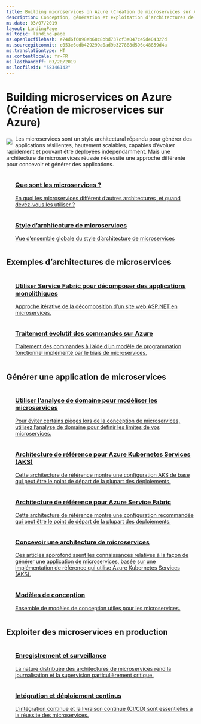 ```yaml
---
title: Building microservices on Azure (Création de microservices sur Azure)
description: Conception, génération et exploitation d’architectures de microservices sur Azure
ms.date: 03/07/2019
layout: LandingPage
ms.topic: landing-page
ms.openlocfilehash: e74d6f6098eb68c8bbd737cf3a047ce5de04327d
ms.sourcegitcommit: c053e6edb429299a0ad9b327888d596c48859d4a
ms.translationtype: HT
ms.contentlocale: fr-FR
ms.lasthandoff: 03/20/2019
ms.locfileid: "58346142"
---
```

# <a name="building-microservices-on-azure"></a>Building microservices on Azure (Création de microservices sur Azure)

<!-- markdownlint-disable MD033 -->

<img src="../_images/microservices.svg" style="float:left; margin-top:8px; margin-right:8px; max-width: 80px; max-height: 80px;"/>

Les microservices sont un style architectural répandu pour générer des applications résilientes, hautement scalables, capables d’évoluer rapidement et pouvant être déployées indépendamment. Mais une architecture de microservices réussie nécessite une approche différente pour concevoir et générer des applications.

<ul  class="panelContent cardsZ">
<li style="display: flex; flex-direction: column;">
    <a href="./introduction.md" style="display: flex; flex-direction: column; flex: 1 0 auto;">
        <div class="cardSize" style="flex: 1 0 auto; display: flex;">
            <div class="cardPadding" style="display: flex;">
                <div class="card">
                    <div class="cardText">
                        <h3>Que sont les microservices ?</h3>
                        <p>En quoi les microservices diffèrent d’autres architectures, et quand devez-vous les utiliser ?</p>
                    </div>
                </div>
            </div>
        </div>
    </a>
</li>
<li style="display: flex; flex-direction: column;">
    <a href="../guide/architecture-styles/microservices.md" style="display: flex; flex-direction: column; flex: 1 0 auto;">
        <div class="cardSize" style="flex: 1 0 auto; display: flex;">
            <div class="cardPadding" style="display: flex;">
                <div class="card">
                    <div class="cardText">
                        <h3>Style d’architecture de microservices</h3>
                        <p>Vue d’ensemble globale du style d’architecture de microservices</p>
                    </div>
                </div>
            </div>
        </div>
    </a>
</li>
</ul>

## <a name="examples-of-microservices-architectures"></a>Exemples d’architectures de microservices

<ul  class="panelContent cardsZ">
<li style="display: flex; flex-direction: column;">
    <a href="../example-scenario/infrastructure/service-fabric-microservices.md" style="display: flex; flex-direction: column; flex: 1 0 auto;">
        <div class="cardSize" style="flex: 1 0 auto; display: flex;">
            <div class="cardPadding" style="display: flex;">
                <div class="card">
                    <div class="cardText">
                        <h3>Utiliser Service Fabric pour décomposer des applications monolithiques</h3>
                        <p>Approche itérative de la décomposition d’un site web ASP.NET en microservices.</p>
                    </div>
                </div>
            </div>
        </div>
    </a>
</li>
<li style="display: flex; flex-direction: column;">
    <a href="../example-scenario/data/ecommerce-order-processing.md" style="display: flex; flex-direction: column; flex: 1 0 auto;">
        <div class="cardSize" style="flex: 1 0 auto; display: flex;">
            <div class="cardPadding" style="display: flex;">
                <div class="card">
                    <div class="cardText">
                        <h3>Traitement évolutif des commandes sur Azure</h3>
                        <p>Traitement des commandes à l’aide d’un modèle de programmation fonctionnel implémenté par le biais de microservices.</p>
                    </div>
                </div>
            </div>
        </div>
    </a>
</li>
</ul>

## <a name="build-a-microservices-application"></a>Générer une application de microservices

<ul  class="panelContent cardsZ">
<li style="display: flex; flex-direction: column;">
    <a href="./model/domain-analysis.md" style="display: flex; flex-direction: column; flex: 1 0 auto;">
        <div class="cardSize" style="flex: 1 0 auto; display: flex;">
            <div class="cardPadding" style="display: flex;">
                <div class="card">
                    <div class="cardText">
                        <h3>Utiliser l’analyse de domaine pour modéliser les microservices</h3>
                        <p>Pour éviter certains pièges lors de la conception de microservices, utilisez l’analyse de domaine pour définir les limites de vos microservices.</p>
                    </div>
                </div>
            </div>
        </div>
    </a>
</li>
<li style="display: flex; flex-direction: column;">
    <a href="../reference-architectures/microservices/aks.md" style="display: flex; flex-direction: column; flex: 1 0 auto;">
        <div class="cardSize" style="flex: 1 0 auto; display: flex;">
            <div class="cardPadding" style="display: flex;">
                <div class="card">
                    <div class="cardText">
                        <h3>Architecture de référence pour Azure Kubernetes Services (AKS)</h3>
                        <p>Cette architecture de référence montre une configuration AKS de base qui peut être le point de départ de la plupart des déploiements.</p>
                    </div>
                </div>
            </div>
        </div>
    </a>
</li>
<li style="display: flex; flex-direction: column;">
    <a href="../reference-architectures/microservices/service-fabric.md" style="display: flex; flex-direction: column; flex: 1 0 auto;">
        <div class="cardSize" style="flex: 1 0 auto; display: flex;">
            <div class="cardPadding" style="display: flex;">
                <div class="card">
                    <div class="cardText">
                        <h3>Architecture de référence pour Azure Service Fabric</h3>
                        <p>Cette architecture de référence montre une configuration recommandée qui peut être le point de départ de la plupart des déploiements.</p>
                    </div>
                </div>
            </div>
        </div>
    </a>
</li>
<li style="display: flex; flex-direction: column;">
    <a href="./design/index.md" style="display: flex; flex-direction: column; flex: 1 0 auto;">
        <div class="cardSize" style="flex: 1 0 auto; display: flex;">
            <div class="cardPadding" style="display: flex;">
                <div class="card">
                    <div class="cardText">
                        <h3>Concevoir une architecture de microservices</h3>
                        <p>Ces articles approfondissent les connaissances relatives à la façon de générer une application de microservices, basée sur une implémentation de référence qui utilise Azure Kubernetes Services (AKS).</p>
                    </div>
                </div>
            </div>
        </div>
    </a>
</li>
<li style="display: flex; flex-direction: column;">
    <a href="./design/patterns.md" style="display: flex; flex-direction: column; flex: 1 0 auto;">
        <div class="cardSize" style="flex: 1 0 auto; display: flex;">
            <div class="cardPadding" style="display: flex;">
                <div class="card">
                    <div class="cardText">
                        <h3>Modèles de conception</h3>
                        <p>Ensemble de modèles de conception utiles pour les microservices.</p>
                    </div>
                </div>
            </div>
        </div>
    </a>
</li>
</ul>

## <a name="operate-microservices-in-production"></a>Exploiter des microservices en production

<ul  class="panelContent cardsZ">
<li style="display: flex; flex-direction: column;">
    <a href="./logging-monitoring.md" style="display: flex; flex-direction: column; flex: 1 0 auto;">
        <div class="cardSize" style="flex: 1 0 auto; display: flex;">
            <div class="cardPadding" style="display: flex;">
                <div class="card">
                    <div class="cardText">
                        <h3>Enregistrement et surveillance</h3>
                        <p>La nature distribuée des architectures de microservices rend la journalisation et la supervision particulièrement critique.</p>
                    </div>
                </div>
            </div>
        </div>
    </a>
</li>
<li style="display: flex; flex-direction: column;">
    <a href="./ci-cd.md" style="display: flex; flex-direction: column; flex: 1 0 auto;">
        <div class="cardSize" style="flex: 1 0 auto; display: flex;">
            <div class="cardPadding" style="display: flex;">
                <div class="card">
                    <div class="cardText">
                        <h3>Intégration et déploiement continus</h3>
                        <p>L’intégration continue et la livraison continue (CI/CD) sont essentielles à la réussite des microservices.</p>
                    </div>
                </div>
            </div>
        </div>
    </a>
</li>
</ul>
